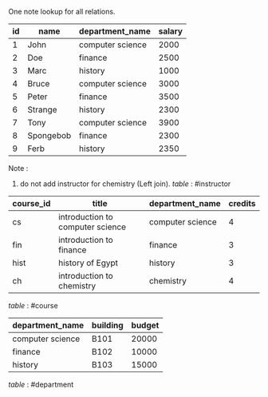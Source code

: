 
One note lookup for all relations.

| id  | name      | department_name  | salary |
| --- | --------- | ---------------- | ------ |
| 1   | John      | computer science | 2000   |
| 2   | Doe       | finance          | 2500   |
| 3   | Marc      | history          | 1000   |
| 4   | Bruce     | computer science | 3000   |
| 5   | Peter     | finance          | 3500   |
| 6   | Strange   | history          | 2300   |
| 7   | Tony      | computer science | 3900   |
| 8   | Spongebob | finance          | 2300   |
| 9   | Ferb      | history          | 2350   |
Note : 
1. do not add instructor for chemistry (Left join).
*table* : #instructor 

| course_id | title                            | department_name  | credits |
| --------- | -------------------------------- | ---------------- | ------- |
| cs        | introduction to computer science | computer science | 4       |
| fin       | introduction to finance          | finance          | 3       |
| hist      | history of Egypt                 | history          | 3       |
| ch        | introduction to chemistry        | chemistry        | 4       |
*table* : #course 

| department_name  | building | budget |
| ---------------- | -------- | ------ |
| computer science | B101     | 20000  |
| finance          | B102     | 10000  |
| history          | B103     | 15000  
*table* : #department 